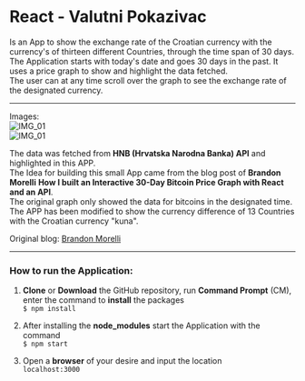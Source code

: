 # React - Valutni Pokazivac

Is an App to show the exchange rate of the Croatian currency with the currency's of thirteen different Countries, through the time span of 30 days. The Application starts with today's date and goes 30 days in the past. It uses a price graph to show and highlight the data fetched.  
The user can at any time scroll over the graph to see the exchange rate of the designated currency.

***  
Images:   
![IMG_01](https://user-images.githubusercontent.com/7116646/30063567-727dc5ac-924f-11e7-80ff-ace89cb127e6.png)  
![IMG_01](https://user-images.githubusercontent.com/7116646/30063572-7586c32a-924f-11e7-89cc-652f490772ef.png)

The data was fetched from **HNB (Hrvatska Narodna Banka) API** and highlighted in this APP.  
The Idea for building this small App came from the blog post of **Brandon Morelli** **How I built an Interactive 30-Day Bitcoin Price Graph with React and an API**.  
The original graph only showed the data for bitcoins in the designated time. The APP has been modified to show the currency difference of 13 Countries with the Croatian currency "kuna".  

Original blog: [Brandon Morelli](https://codeburst.io/how-i-built-an-interactive-30-day-bitcoin-price-graph-with-react-and-an-api-6fe551c2ab1d)  

***
### How to run the Application:
1. **Clone** or **Download** the GitHub repository, run **Command Prompt** (CM), enter the command to **install** the packages  
    `$ npm install`

2. After installing the **node_modules** start the Application with the command  
    `$ npm start`

3. Open a **browser** of your desire and input the location  
    `localhost:3000`
